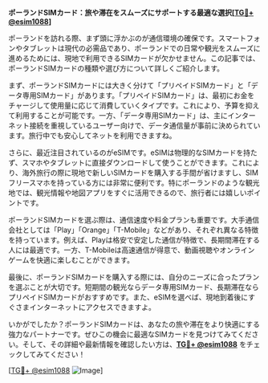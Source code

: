 **ポーランドSIMカード：旅や滞在をスムーズにサポートする最適な選択[[TG💪+ @esim1088](https://t.me/s/esim1088)]**

ポーランドを訪れる際、まず頭に浮かぶのが通信環境の確保です。スマートフォンやタブレットは現代の必需品であり、ポーランドでの日常や観光をスムーズに進めるためには、現地で利用できるSIMカードが欠かせません。この記事では、ポーランドSIMカードの種類や選び方について詳しくご紹介します。

まず、ポーランドSIMカードには大きく分けて「プリペイドSIMカード」と「データ専用SIMカード」があります。「プリペイドSIMカード」は、最初にお金をチャージして使用量に応じて消費していくタイプです。これにより、予算を抑えて利用することが可能です。一方、「データ専用SIMカード」は、主にインターネット接続を重視しているユーザー向けで、データ通信量が事前に決められています。旅行中でも安心してネットを利用できますね。

さらに、最近注目されているのがeSIMです。eSIMは物理的なSIMカードを持たず、スマホやタブレットに直接ダウンロードして使うことができます。これにより、海外旅行の際に現地で新しいSIMカードを購入する手間が省けますし、SIMフリースマホを持っている方には非常に便利です。特にポーランドのような観光地では、観光情報や地図アプリをすぐに活用できるので、旅行者には嬉しいポイントです。

ポーランドSIMカードを選ぶ際は、通信速度や料金プランも重要です。大手通信会社としては「Play」「Orange」「T-Mobile」などがあり、それぞれ異なる特徴を持っています。例えば、Playは格安で安定した通信が特徴で、長期間滞在する人には最適です。一方、T-Mobileは高速通信が得意で、動画視聴やオンラインゲームを快適に楽しむことができます。

最後に、ポーランドSIMカードを購入する際には、自分のニーズに合ったプランを選ぶことが大切です。短期間の観光ならデータ専用SIMカード、長期滞在ならプリペイドSIMカードがおすすめです。また、eSIMを選べば、現地到着後にすぐさまインターネットにアクセスできますよ。

いかがでしたか？ポーランドSIMカードは、あなたの旅や滞在をより快適にする強力なパートナーです。ぜひこの機会に最適なSIMカードを見つけてみてください。そして、その詳細や最新情報を確認したい方は、**[TG💪+ @esim1088](https://t.me/s/esim1088)** をチェックしてみてください！

[[TG💪+ @esim1088](https://t.me/s/esim1088) ![Image](https://i.postimg.cc/Y0z9fWf4/image.png)]